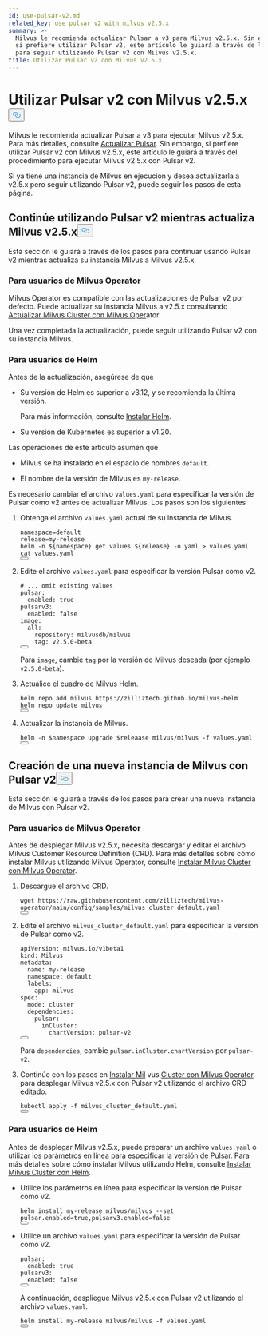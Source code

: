 ```yaml
---
id: use-pulsar-v2.md
related_key: use pulsar v2 with milvus v2.5.x
summary: >-
  Milvus le recomienda actualizar Pulsar a v3 para Milvus v2.5.x. Sin embargo,
  si prefiere utilizar Pulsar v2, este artículo le guiará a través de los pasos
  para seguir utilizando Pulsar v2 con Milvus v2.5.x.
title: Utilizar Pulsar v2 con Milvus v2.5.x
---
```

<h1 id="Use-Pulsar-v2-with-Milvus-v25x" class="common-anchor-header">Utilizar Pulsar v2 con Milvus v2.5.x<button data-href="#Use-Pulsar-v2-with-Milvus-v25x" class="anchor-icon" translate="no">
      <svg translate="no"
        aria-hidden="true"
        focusable="false"
        height="20"
        version="1.1"
        viewBox="0 0 16 16"
        width="16"
      >
        <path
          fill="#0092E4"
          fill-rule="evenodd"
          d="M4 9h1v1H4c-1.5 0-3-1.69-3-3.5S2.55 3 4 3h4c1.45 0 3 1.69 3 3.5 0 1.41-.91 2.72-2 3.25V8.59c.58-.45 1-1.27 1-2.09C10 5.22 8.98 4 8 4H4c-.98 0-2 1.22-2 2.5S3 9 4 9zm9-3h-1v1h1c1 0 2 1.22 2 2.5S13.98 12 13 12H9c-.98 0-2-1.22-2-2.5 0-.83.42-1.64 1-2.09V6.25c-1.09.53-2 1.84-2 3.25C6 11.31 7.55 13 9 13h4c1.45 0 3-1.69 3-3.5S14.5 6 13 6z"
        ></path>
      </svg>
    </button></h1><p>Milvus le recomienda actualizar Pulsar a v3 para ejecutar Milvus v2.5.x. Para más detalles, consulte <a href="/docs/es/upgrade-pulsar-v3.md">Actualizar Pulsar</a>. Sin embargo, si prefiere utilizar Pulsar v2 con Milvus v2.5.x, este artículo le guiará a través del procedimiento para ejecutar Milvus v2.5.x con Pulsar v2.</p>
<p>Si ya tiene una instancia de Milvus en ejecución y desea actualizarla a v2.5.x pero seguir utilizando Pulsar v2, puede seguir los pasos de esta página.</p>
<h2 id="Continue-using-Pulsar-v2-while-upgrading-Milvus-v25x" class="common-anchor-header">Continúe utilizando Pulsar v2 mientras actualiza Milvus v2.5.x<button data-href="#Continue-using-Pulsar-v2-while-upgrading-Milvus-v25x" class="anchor-icon" translate="no">
      <svg translate="no"
        aria-hidden="true"
        focusable="false"
        height="20"
        version="1.1"
        viewBox="0 0 16 16"
        width="16"
      >
        <path
          fill="#0092E4"
          fill-rule="evenodd"
          d="M4 9h1v1H4c-1.5 0-3-1.69-3-3.5S2.55 3 4 3h4c1.45 0 3 1.69 3 3.5 0 1.41-.91 2.72-2 3.25V8.59c.58-.45 1-1.27 1-2.09C10 5.22 8.98 4 8 4H4c-.98 0-2 1.22-2 2.5S3 9 4 9zm9-3h-1v1h1c1 0 2 1.22 2 2.5S13.98 12 13 12H9c-.98 0-2-1.22-2-2.5 0-.83.42-1.64 1-2.09V6.25c-1.09.53-2 1.84-2 3.25C6 11.31 7.55 13 9 13h4c1.45 0 3-1.69 3-3.5S14.5 6 13 6z"
        ></path>
      </svg>
    </button></h2><p>Esta sección le guiará a través de los pasos para continuar usando Pulsar v2 mientras actualiza su instancia Milvus a Milvus v2.5.x.</p>
<h3 id="For-Milvus-Operator-users" class="common-anchor-header">Para usuarios de Milvus Operator</h3><p>Milvus Operator es compatible con las actualizaciones de Pulsar v2 por defecto. Puede actualizar su instancia Milvus a v2.5.x consultando <a href="/docs/es/upgrade_milvus_cluster-operator.md">Actualizar Milvus Cluster con Milvus Oper</a>ator.</p>
<p>Una vez completada la actualización, puede seguir utilizando Pulsar v2 con su instancia Milvus.</p>
<h3 id="For-Helm-users" class="common-anchor-header">Para usuarios de Helm</h3><p>Antes de la actualización, asegúrese de que</p>
<ul>
<li><p>Su versión de Helm es superior a v3.12, y se recomienda la última versión.</p>
<p>Para más información, consulte <a href="https://helm.sh/docs/intro/install/">Instalar Helm</a>.</p></li>
<li><p>Su versión de Kubernetes es superior a v1.20.</p></li>
</ul>
<p>Las operaciones de este artículo asumen que</p>
<ul>
<li><p>Milvus se ha instalado en el espacio de nombres <code translate="no">default</code>.</p></li>
<li><p>El nombre de la versión de Milvus es <code translate="no">my-release</code>.</p></li>
</ul>
<p>Es necesario cambiar el archivo <code translate="no">values.yaml</code> para especificar la versión de Pulsar como v2 antes de actualizar Milvus. Los pasos son los siguientes</p>
<ol>
<li><p>Obtenga el archivo <code translate="no">values.yaml</code> actual de su instancia de Milvus.</p>
<pre><code translate="no" class="language-bash">namespace=default
release=my-release
helm -n <span class="hljs-variable">${namespace}</span> get values <span class="hljs-variable">${release}</span> -o yaml &gt; values.yaml
<span class="hljs-built_in">cat</span> values.yaml
<button class="copy-code-btn"></button></code></pre></li>
<li><p>Edite el archivo <code translate="no">values.yaml</code> para especificar la versión Pulsar como v2.</p>
<pre><code translate="no" class="language-yaml"><span class="hljs-comment"># ... omit existing values</span>
<span class="hljs-attr">pulsar:</span>
  <span class="hljs-attr">enabled:</span> <span class="hljs-literal">true</span>
<span class="hljs-attr">pulsarv3:</span>
  <span class="hljs-attr">enabled:</span> <span class="hljs-literal">false</span>
<span class="hljs-attr">image:</span>
  <span class="hljs-attr">all:</span>
    <span class="hljs-attr">repository:</span> <span class="hljs-string">milvusdb/milvus</span>
    <span class="hljs-attr">tag:</span> <span class="hljs-string">v2.5.0-beta</span> 
<button class="copy-code-btn"></button></code></pre>
<p>Para <code translate="no">image</code>, cambie <code translate="no">tag</code> por la versión de Milvus deseada (por ejemplo <code translate="no">v2.5.0-beta</code>).</p></li>
<li><p>Actualice el cuadro de Milvus Helm.</p>
<pre><code translate="no" class="language-bash">helm repo add milvus https://zilliztech.github.io/milvus-helm
helm repo update milvus
<button class="copy-code-btn"></button></code></pre></li>
<li><p>Actualizar la instancia de Milvus.</p>
<pre><code translate="no" class="language-bash">helm -n <span class="hljs-variable">$namespace</span> upgrade <span class="hljs-variable">$releaase</span> milvus/milvus -f values.yaml
<button class="copy-code-btn"></button></code></pre></li>
</ol>
<h2 id="Creating-a-new-Milvus-instance-with-Pulsar-v2" class="common-anchor-header">Creación de una nueva instancia de Milvus con Pulsar v2<button data-href="#Creating-a-new-Milvus-instance-with-Pulsar-v2" class="anchor-icon" translate="no">
      <svg translate="no"
        aria-hidden="true"
        focusable="false"
        height="20"
        version="1.1"
        viewBox="0 0 16 16"
        width="16"
      >
        <path
          fill="#0092E4"
          fill-rule="evenodd"
          d="M4 9h1v1H4c-1.5 0-3-1.69-3-3.5S2.55 3 4 3h4c1.45 0 3 1.69 3 3.5 0 1.41-.91 2.72-2 3.25V8.59c.58-.45 1-1.27 1-2.09C10 5.22 8.98 4 8 4H4c-.98 0-2 1.22-2 2.5S3 9 4 9zm9-3h-1v1h1c1 0 2 1.22 2 2.5S13.98 12 13 12H9c-.98 0-2-1.22-2-2.5 0-.83.42-1.64 1-2.09V6.25c-1.09.53-2 1.84-2 3.25C6 11.31 7.55 13 9 13h4c1.45 0 3-1.69 3-3.5S14.5 6 13 6z"
        ></path>
      </svg>
    </button></h2><p>Esta sección le guiará a través de los pasos para crear una nueva instancia de Milvus con Pulsar v2.</p>
<h3 id="For-Milvus-Operator-users" class="common-anchor-header">Para usuarios de Milvus Operator</h3><p>Antes de desplegar Milvus v2.5.x, necesita descargar y editar el archivo Milvus Customer Resource Definition (CRD). Para más detalles sobre cómo instalar Milvus utilizando Milvus Operator, consulte <a href="/docs/es/install_cluster-milvusoperator.md">Instalar Milvus Cluster con Milvus Operator</a>.</p>
<ol>
<li><p>Descargue el archivo CRD.</p>
<pre><code translate="no" class="language-bash">wget https://raw.githubusercontent.com/zilliztech/milvus-operator/main/config/samples/milvus_cluster_default.yaml
<button class="copy-code-btn"></button></code></pre></li>
<li><p>Edite el archivo <code translate="no">milvus_cluster_default.yaml</code> para especificar la versión de Pulsar como v2.</p>
<pre><code translate="no" class="language-yaml"><span class="hljs-attr">apiVersion:</span> <span class="hljs-string">milvus.io/v1beta1</span>
<span class="hljs-attr">kind:</span> <span class="hljs-string">Milvus</span>
<span class="hljs-attr">metadata:</span>
  <span class="hljs-attr">name:</span> <span class="hljs-string">my-release</span>
  <span class="hljs-attr">namespace:</span> <span class="hljs-string">default</span>
  <span class="hljs-attr">labels:</span>
    <span class="hljs-attr">app:</span> <span class="hljs-string">milvus</span>
<span class="hljs-attr">spec:</span>
  <span class="hljs-attr">mode:</span> <span class="hljs-string">cluster</span>
  <span class="hljs-attr">dependencies:</span>
    <span class="hljs-attr">pulsar:</span>
      <span class="hljs-attr">inCluster:</span>
        <span class="hljs-attr">chartVersion:</span> <span class="hljs-string">pulsar-v2</span>
<button class="copy-code-btn"></button></code></pre>
<p>Para <code translate="no">dependencies</code>, cambie <code translate="no">pulsar.inCluster.chartVersion</code> por <code translate="no">pulsar-v2</code>.</p></li>
<li><p>Continúe con los pasos en <a href="https://milvus.io/docs/install_cluster-milvusoperator.md#Deploy-Milvus">Instalar Mil</a> vus <a href="https://milvus.io/docs/install_cluster-milvusoperator.md#Deploy-Milvus">Cluster con Milvus Operator</a> para desplegar Milvus v2.5.x con Pulsar v2 utilizando el archivo CRD editado.</p>
<pre><code translate="no" class="language-bash">kubectl apply -f milvus_cluster_default.yaml
<button class="copy-code-btn"></button></code></pre></li>
</ol>
<h3 id="For-Helm-users" class="common-anchor-header">Para usuarios de Helm</h3><p>Antes de desplegar Milvus v2.5.x, puede preparar un archivo <code translate="no">values.yaml</code> o utilizar los parámetros en línea para especificar la versión de Pulsar. Para más detalles sobre cómo instalar Milvus utilizando Helm, consulte <a href="/docs/es/install_cluster-helm.md">Instalar Milvus Cluster con Helm</a>.</p>
<ul>
<li><p>Utilice los parámetros en línea para especificar la versión de Pulsar como v2.</p>
<pre><code translate="no" class="language-bash">helm install my-release milvus/milvus --<span class="hljs-built_in">set</span> pulsar.enabled=<span class="hljs-literal">true</span>,pulsarv3.enabled=<span class="hljs-literal">false</span>
<button class="copy-code-btn"></button></code></pre></li>
<li><p>Utilice un archivo <code translate="no">values.yaml</code> para especificar la versión de Pulsar como v2.</p>
<pre><code translate="no" class="language-yaml"><span class="hljs-attr">pulsar:</span>
  <span class="hljs-attr">enabled:</span> <span class="hljs-literal">true</span>
<span class="hljs-attr">pulsarv3:</span>
  <span class="hljs-attr">enabled:</span> <span class="hljs-literal">false</span>
<button class="copy-code-btn"></button></code></pre>
<p>A continuación, despliegue Milvus v2.5.x con Pulsar v2 utilizando el archivo <code translate="no">values.yaml</code>.</p>
<pre><code translate="no" class="language-bash">helm install my-release milvus/milvus -f values.yaml
<button class="copy-code-btn"></button></code></pre></li>
</ul>
